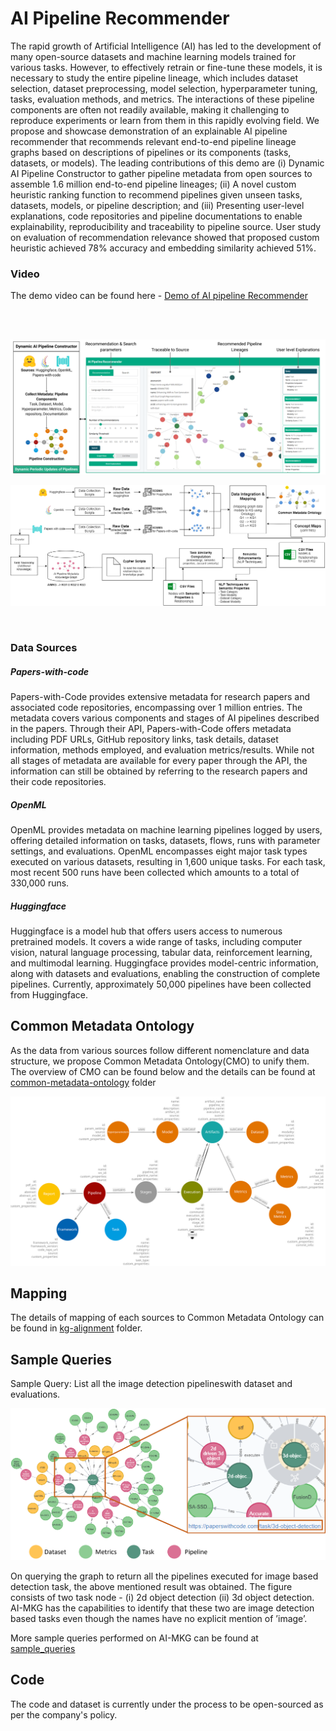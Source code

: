 # AI Pipeline Recommender
The rapid growth of Artificial Intelligence (AI) has led to the development of many open-source datasets and machine learning models trained for various tasks. However, to effectively retrain or fine-tune these models, it is necessary to study the entire pipeline lineage, which includes dataset selection, dataset preprocessing, model selection, hyperparameter tuning, tasks, evaluation methods, and metrics. The interactions of these pipeline components are often not readily available, making it challenging to reproduce experiments or learn from them in this rapidly evolving field. We propose and showcase demonstration of an explainable AI pipeline recommender that recommends relevant end-to-end pipeline lineage graphs based on descriptions of pipelines or its components (tasks, datasets, or models). The leading contributions of this demo are (i) Dynamic AI Pipeline Constructor to gather pipeline metadata from open sources to assemble 1.6 million end-to-end pipeline lineages; (ii) A novel custom heuristic ranking function to recommend pipelines given unseen tasks, datasets, models, or pipeline description; and (iii) Presenting user-level explanations, code repositories and pipeline documentations to enable explainability, reproducibility and traceability to pipeline source. User study on evaluation of recommendation relevance showed that proposed custom heuristic achieved 78\% accuracy and embedding similarity achieved 51\%. 

### Video
The demo video can be found here - [Demo of AI pipeline Recommender](https://drive.google.com/drive/folders/1KEZJuyDLj3i9qWgXEigrhvuJ73a1OXak?usp=sharing)

<br>
<br>

![Dashboard of AI pipeline Recommender that uses Dynamic AI Pipeline Constructor](framework.png)
<br>

![Detailed Overview of AIMKG Construction by Dynamic AI Pipeline Constructor](detailed_kg_const.drawio.png)

<br>

### Data Sources
##### Papers-with-code
Papers-with-Code provides extensive metadata for research papers and associated code repositories, encompassing over 1 million entries. The metadata covers various components and stages of AI pipelines described in the papers. Through their API, Papers-with-Code offers metadata including PDF URLs, GitHub repository links, task details, dataset information, methods employed, and evaluation metrics/results. While not all stages of metadata are available for every paper through the API, the information can still be obtained by referring to the research papers and their code repositories.

##### OpenML
OpenML provides metadata on machine learning pipelines logged by users, offering detailed information on tasks, datasets, flows, runs with parameter settings, and evaluations. OpenML encompasses eight major task types executed on various datasets, resulting in 1,600 unique tasks. For each task, most recent 500 runs have been collected which amounts to a total of 330,000 runs. 

##### Huggingface
Huggingface is a model hub that offers users access to numerous pretrained models. It covers a wide range of tasks, including computer vision, natural language processing, tabular data, reinforcement learning, and multimodal learning. Huggingface provides model-centric information, along with datasets and evaluations, enabling the construction of complete pipelines. Currently, approximately 50,000 pipelines have been collected from Huggingface. 

## Common Metadata Ontology
As the data from various sources follow different nomenclature and data structure, we propose Common Metadata Ontology(CMO) to unify them. The overview of CMO can be found below and the details can be found at [common-metadata-ontology](common-metadata-ontology/readme.md) folder

![Common Metadata Ontology](common-metadata-ontology/CMO_properties_color_coded.svg)

## Mapping
The details of mapping of each sources to Common Metadata Ontology can be found in [kg-alignment](kg-alignment/readme.md) folder.

## Sample Queries
Sample Query: List all the image detection pipelineswith dataset and evaluations. 

![Sample Query](sample_queries/figures/Sample-Query.png)

On querying the graph to return all the pipelines executed for image based detection task, the above mentioned result was obtained. The figure consists of two task node - (i) 2d object detection (ii) 3d object detection. AI-MKG has the capabilities to identify that these two are image detection based tasks even though the names have no explicit mention of ’image’.

More sample queries performed on AI-MKG can be found at [sample_queries](sample_queries/readme.md)

## Code
The code and dataset is currently under the process to be open-sourced as per the company's policy.


